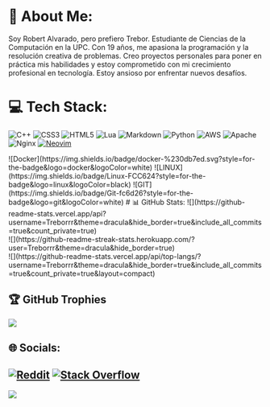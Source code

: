 # 💫 About Me:
Soy Robert Alvarado, pero prefiero Trebor. Estudiante de Ciencias de la Computación en la UPC. Con 19 años, me apasiona la programación y la resolución creativa de problemas.  Creo proyectos personales para poner en práctica mis habilidades y estoy comprometido con mi crecimiento profesional en tecnología. Estoy ansioso por enfrentar nuevos desafíos.

# 💻 Tech Stack:
![C++](https://img.shields.io/badge/c++-%2300599C.svg?style=for-the-badge&logo=c%2B%2B&logoColor=white) ![CSS3](https://img.shields.io/badge/css3-%231572B6.svg?style=for-the-badge&logo=css3&logoColor=white) ![HTML5](https://img.shields.io/badge/html5-%23E34F26.svg?style=for-the-badge&logo=html5&logoColor=white) ![Lua](https://img.shields.io/badge/lua-%232C2D72.svg?style=for-the-badge&logo=lua&logoColor=white) ![Markdown](https://img.shields.io/badge/markdown-%23000000.svg?style=for-the-badge&logo=markdown&logoColor=white) ![Python](https://img.shields.io/badge/python-3670A0?style=for-the-badge&logo=python&logoColor=ffdd54) ![AWS](https://img.shields.io/badge/AWS-%23FF9900.svg?style=for-the-badge&logo=amazon-aws&logoColor=white) ![Apache](https://img.shields.io/badge/apache-%23D42029.svg?style=for-the-badge&logo=apache&logoColor=white) ![Nginx](https://img.shields.io/badge/nginx-%23009639.svg?style=for-the-badge&logo=nginx&logoColor=white) [![Neovim](https://img.shields.io/badge/Neovim%200.5+-green.svg?style=for-the-badge&logo=neovim)](https://neovim.io)
</div>![Docker](https://img.shields.io/badge/docker-%230db7ed.svg?style=for-the-badge&logo=docker&logoColor=white) ![LINUX] (https://img.shields.io/badge/Linux-FCC624?style=for-the-badge&logo=linux&logoColor=black) ![GIT](https://img.shields.io/badge/Git-fc6d26?style=for-the-badge&logo=git&logoColor=white)
# 📊 GitHub Stats:
![](https://github-readme-stats.vercel.app/api?username=Treborrr&theme=dracula&hide_border=true&include_all_commits=true&count_private=true)<br/>
![](https://github-readme-streak-stats.herokuapp.com/?user=Treborrr&theme=dracula&hide_border=true)<br/>
![](https://github-readme-stats.vercel.app/api/top-langs/?username=Treborrr&theme=dracula&hide_border=true&include_all_commits=true&count_private=true&layout=compact)

## 🏆 GitHub Trophies
![](https://github-profile-trophy.vercel.app/?username=Treborrr&theme=dracula&no-frame=true&no-bg=false&margin-w=4)

## 🌐 Socials:
[![Reddit](https://img.shields.io/badge/Reddit-%23FF4500.svg?logo=Reddit&logoColor=white)](https://reddit.com/user/7rebor__) [![Stack Overflow](https://img.shields.io/badge/-Stackoverflow-FE7A16?logo=stack-overflow&logoColor=white)](https://stackoverflow.com/users/20022380) 
---
[![](https://visitcount.itsvg.in/api?id=Treborrr&icon=5&color=6)](https://visitcount.itsvg.in)
